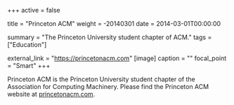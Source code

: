 +++
active = false

title = "Princeton ACM"
weight = -20140301
date = 2014-03-01T00:00:00

summary = "The Princeton University student chapter of ACM."
tags = ["Education"]

external_link = "https://princetonacm.com"
[image]
  caption = ""
  focal_point = "Smart"
+++

Princeton ACM is the Princeton University student chapter of the Association for Computing Machinery. Please find the Princeton ACM website at [princetonacm.com](https://princetonacm.com).